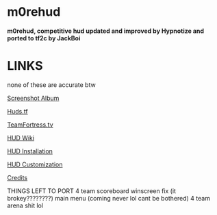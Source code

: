 # m0rehud

**m0rehud, competitive hud updated and improved by Hypnotize and ported to tf2c by JackBoi**

<a>LINKS</a>
====

none of these are accurate btw

[Screenshot Album](http://imgur.com/a/sxOyM)

[Huds.tf](http://huds.tf/forum/showthread.php?tid=248)

[TeamFortress.tv](http://www.teamfortress.tv/34115/m0re-hud)

[HUD Wiki](https://github.com/Hypnootize/m0rehud/wiki)

[HUD Installation](https://github.com/Hypnootize/m0rehud/wiki/Installation)

[HUD Customization](https://github.com/Hypnootize/m0rehud/wiki/Customization)

[Credits](https://github.com/Hypnootize/m0rehud/wiki/Credits)

THINGS LEFT TO PORT
4 team scoreboard
winscreen fix (it brokey????????)
main menu (coming never lol cant be bothered)
4 team arena shit lol